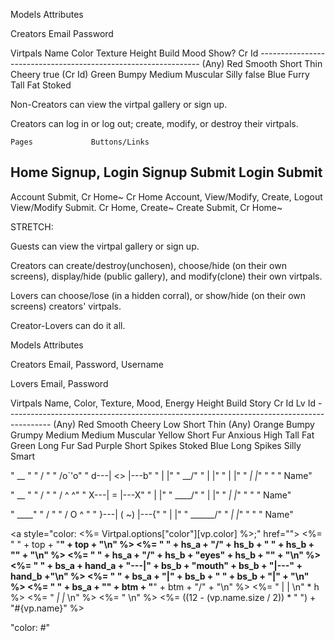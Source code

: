 Models    Attributes 
            
Creators  Email  Password
  
Virtpals  Name   Color  Texture  Height  Build      Mood    Show?  Cr Id 
          ---------------------------------------------------------------
          (Any)  Red    Smooth   Short   Thin       Cheery  true   (Cr Id)
                 Green  Bumpy    Medium  Muscular   Silly   false
                 Blue   Furry    Tall    Fat        Stoked

Non-Creators can view the virtpal gallery or sign up. 

Creators can log in or log out; create, modify, or destroy their virtpals.

    Pages             Buttons/Links

  Home              Signup, Login
  Signup            Submit
  Login             Submit
  ------------------------------------------
  Account           Submit, Cr Home~
  Cr Home           Account, View/Modify, Create, Logout
  View/Modify       Submit. Cr Home, Create~
  Create            Submit, Cr Home~
  
  

STRETCH:

  Guests can view the virtpal gallery or sign up.
  
  Creators can create/destroy(unchosen), choose/hide (on their own screens), display/hide (public gallery), and modify(clone) their own virtpals.
  
  Lovers can choose/lose (in a hidden corral), or show/hide (on their own screens) creators' virtpals.
  
  Creator-Lovers can do it all.
  
  
Models      Attributes
            
Creators    Email,  Password, Username

Lovers      Email,  Password
  
Virtpals    Name,   Color,    Texture,      Mood,     Energy  Height  Build     Story   Cr Id   Lv Id
            -----------------------------------------------------------------------------------------
            (Any)   Red       Smooth        Cheery    Low     Short   Thin      (Any)
                    Orange    Bumpy         Grumpy    Medium  Medium  Muscular
                    Yellow    Short Fur     Anxious   High    Tall    Fat
                    Green     Long Fur      Sad
                    Purple    Short Spikes  Stoked
                    Blue      Long Spikes   Silly
                                            Smart

"           __ "
"          /  \"
"         /o`'o\"
"     d---| <> |---b"
"         |    |"
"          \__/"
"          |  |"
"          |  |"
"         _|  |_"
" "
"          Name"


"           __ "
"          /  \"
"         / ^ ^\"
"    X---|   =  |---X"
"        |      |"
"         \____/"
"          |  |"
"         _|  |_"
" "
"          Name"


"          ____"
"         /    \"
"        /  O ^ \"
"   }---|   ( ~) |---{"
"       |        |"
"        \______/"
"         _|  |_"
" "
"          Name"



<a style="color: <%= Virtpal.options["color"][vp.color] %>;" href="">
<%= "          " + top + "__" + top + "\n" %>
<%= "         " + hs_a + "/" + hs_b + "  " + hs_b + "\" + "\n" %>
<%= "        " + hs_a + "/" + hs_b + "eyes" + hs_b + "\" + "\n" %>
<%= "   " + bs_a + hand_a + "---|" + bs_b + "mouth" + bs_b + "|---" + hand_b +"\n" %>
<%= "       " + bs_a + "|" + bs_b + "    " + bs_b + "|" + "\n" %>
<%= "        " + bs_a + "\" + btm + "__" + btm + "/" + "\n" %>
<%= "          |  |          \n" * h %>
<%= "         _|  |_         \n" %>
<%= "                        \n" %>
<%= ((12 - (vp.name.size / 2)) * " ") + "#{vp.name}"</a> %>

"color: #"
